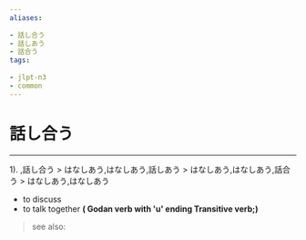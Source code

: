 ```yaml
---
aliases:
    
- 話し合う
- 話しあう
- 話合う
tags:
    
- jlpt-n3
- common
---
```


# 話し合う
---
1).
,話し合う > はなしあう,はなしあう,話しあう > はなしあう,はなしあう,話合う > はなしあう,はなしあう

- to discuss
- to talk together
**( Godan verb with 'u' ending Transitive verb;)**
> see also: 
            